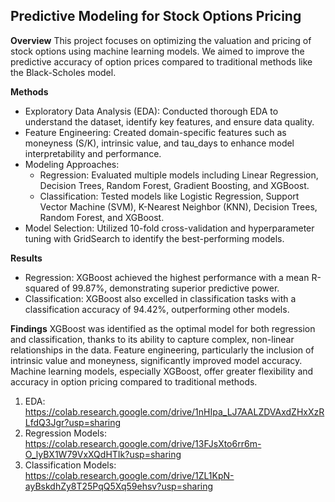 Predictive Modeling for Stock Options Pricing
---
**Overview**
This project focuses on optimizing the valuation and pricing of stock options using machine learning models. We aimed to improve the predictive accuracy of option prices compared to traditional methods like the Black-Scholes model.

**Methods**
- Exploratory Data Analysis (EDA): Conducted thorough EDA to understand the dataset, identify key features, and ensure data quality.
- Feature Engineering: Created domain-specific features such as moneyness (S/K), intrinsic value, and tau_days to enhance model interpretability and performance.
- Modeling Approaches:
    - Regression: Evaluated multiple models including Linear Regression, Decision Trees, Random Forest, Gradient Boosting, and XGBoost.
    - Classification: Tested models like Logistic Regression, Support Vector Machine (SVM), K-Nearest Neighbor (KNN), Decision Trees, Random Forest, and XGBoost.
- Model Selection: Utilized 10-fold cross-validation and hyperparameter tuning with GridSearch to identify the best-performing models.

**Results**
- Regression: XGBoost achieved the highest performance with a mean R-squared of 99.87%, demonstrating superior predictive power.
- Classification: XGBoost also excelled in classification tasks with a classification accuracy of 94.42%, outperforming other models.

**Findings**
XGBoost was identified as the optimal model for both regression and classification, thanks to its ability to capture complex, non-linear relationships in the data.
Feature engineering, particularly the inclusion of intrinsic value and moneyness, significantly improved model accuracy.
Machine learning models, especially XGBoost, offer greater flexibility and accuracy in option pricing compared to traditional methods.

1. EDA: https://colab.research.google.com/drive/1nHIpa_LJ7AALZDVAxdZHxXzRLfdQ3Jgr?usp=sharing
2. Regression Models: https://colab.research.google.com/drive/13FJsXto6rr6m-O_lyBX1W79VxXQdHTIk?usp=sharing
3. Classification Models: https://colab.research.google.com/drive/1ZL1KpN-ayBskdhZy8T25PqQ5Xq59ehsv?usp=sharing
